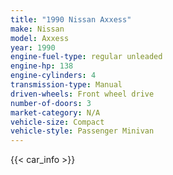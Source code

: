```yaml
---
title: "1990 Nissan Axxess"
make: Nissan
model: Axxess
year: 1990
engine-fuel-type: regular unleaded
engine-hp: 138
engine-cylinders: 4
transmission-type: Manual
driven-wheels: Front wheel drive
number-of-doors: 3
market-category: N/A
vehicle-size: Compact
vehicle-style: Passenger Minivan
---
```


{{< car_info >}}
